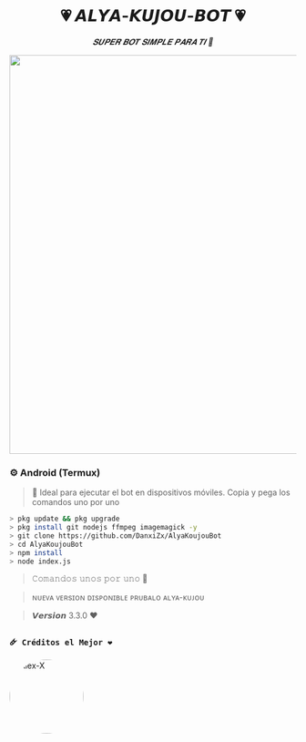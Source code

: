 ﻿<h1 align="center">💗 𝘼𝙇𝙔𝘼-𝙆𝙐𝙅𝙊𝙐-𝘽𝙊𝙏 💗</h1>  
<p align="center"><i>𝑺𝑼𝑷𝑬𝑹 𝑩𝑶𝑻 𝑺𝑰𝑴𝑷𝑳𝑬 𝑷𝑨𝑹𝑨 𝑻𝑰 🩷</i></p>

<p align="center">
  <img src="https://files.catbox.moe/ns3ood.jpg" width="700"/>
</p>


### ⚙️ Android (Termux)

> 📲 Ideal para ejecutar el bot en dispositivos móviles. Copia y pega los comandos uno por uno

```bash
> pkg update && pkg upgrade
> pkg install git nodejs ffmpeg imagemagick -y
> git clone https://github.com/DanxiZx/AlyaKoujouBot
> cd AlyaKoujouBot 
> npm install
> node index.js
```
> 𝙲𝚘𝚖𝚊𝚗𝚍𝚘𝚜 𝚞𝚗𝚘𝚜 𝚙𝚘𝚛 𝚞𝚗𝚘 🌷


> ɴᴜᴇᴠᴀ ᴠᴇʀsɪᴏɴ ᴅɪsᴘᴏɴɪʙʟᴇ ᴘʀᴜʙᴀʟᴏ ᴀʟʏᴀ-ᴋᴜᴊᴏᴜ

> 𝙑𝙚𝙧𝙨𝙞𝙤𝙣 3.3.0 ❤️


### **`🜸 Créditos el Mejor ❤️`**
<a href="https://github.com/Elpapiema" style="display:inline-block; text-decoration: none;">
    <img src="https://github.com/Elpapiema.png" width="130" height="130" alt="Alex-X" style="border-radius: 50%;"/>
</a>
